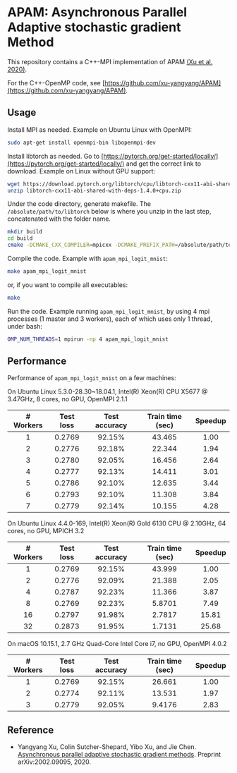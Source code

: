 # APAM: Asynchronous Parallel Adaptive stochastic gradient Method

This repository contains a C++-MPI implementation of APAM [(Xu et al. 2020)](#Xu2020).

For the C++-OpenMP code, see [https://github.com/xu-yangyang/APAM](https://github.com/xu-yangyang/APAM).

## Usage

Install MPI as needed. Example on Ubuntu Linux with OpenMPI:

```sh
sudo apt-get install openmpi-bin libopenmpi-dev
```

Install libtorch as needed. Go to [https://pytorch.org/get-started/locally/](https://pytorch.org/get-started/locally/) and get the correct link to download. Example on Linux without GPU support:

```sh
wget https://download.pytorch.org/libtorch/cpu/libtorch-cxx11-abi-shared-with-deps-1.4.0%2Bcpu.zip
unzip libtorch-cxx11-abi-shared-with-deps-1.4.0+cpu.zip
```

Under the code directory, generate makefile. The `/absolute/path/to/libtorch` below is where you unzip in the last step, concatenated with the folder name.

```sh
mkdir build
cd build
cmake -DCMAKE_CXX_COMPILER=mpicxx -DCMAKE_PREFIX_PATH=/absolute/path/to/libtorch ..
```

Compile the code.  Example with `apam_mpi_logit_mnist`:

```sh
make apam_mpi_logit_mnist
```

or, if you want to compile all executables:

```sh
make
```

Run the code. Example running `apam_mpi_logit_mnist`, by using 4 mpi processes (1 master and 3 workers), each of which uses only 1 thread, under bash:

```sh
OMP_NUM_THREADS=1 mpirun -np 4 apam_mpi_logit_mnist
```

## Performance

Performance of `apam_mpi_logit_mnist` on a few machines:

On Ubuntu Linux 5.3.0-28.30~18.04.1, Intel(R) Xeon(R) CPU X5677 @ 3.47GHz, 8 cores, no GPU, OpenMPI 2.1.1

| # Workers | Test loss | Test accuracy | Train time (sec) | Speedup |
| :-------: | :-------: | :-----------: | :--------------: | :-----: |
| 1         | 0.2769    | 92.15%        | 43.465           | 1.00    |
| 2         | 0.2776    | 92.18%        | 22.344           | 1.94    |
| 3         | 0.2780    | 92.05%        | 16.456           | 2.64    |
| 4         | 0.2777    | 92.13%        | 14.411           | 3.01    |
| 5         | 0.2786    | 92.10%        | 12.635           | 3.44    |
| 6         | 0.2793    | 92.10%        | 11.308           | 3.84    |
| 7         | 0.2779    | 92.14%        | 10.155           | 4.28    |

On Ubuntu Linux 4.4.0-169, Intel(R) Xeon(R) Gold 6130 CPU @ 2.10GHz, 64 cores, no GPU, MPICH 3.2

| # Workers | Test loss | Test accuracy | Train time (sec) | Speedup |
| :-------: | :-------: | :-----------: | :--------------: | :-----: |
| 1         | 0.2769    | 92.15%        | 43.999           | 1.00    |
| 2         | 0.2776    | 92.09%        | 21.388           | 2.05    |
| 4         | 0.2787    | 92.23%        | 11.366           | 3.87    |
| 8         | 0.2769    | 92.23%        | 5.8701           | 7.49    |
| 16        | 0.2797    | 91.98%        | 2.7817           | 15.81   |
| 32        | 0.2873    | 91.95%        | 1.7131           | 25.68   |

On macOS 10.15.1, 2.7 GHz Quad-Core Intel Core i7, no GPU, OpenMPI 4.0.2

| # Workers | Test loss | Test accuracy | Train time (sec) | Speedup |
| :-------: | :-------: | :-----------: | :--------------: | :-----: |
| 1         | 0.2769    | 92.15%        | 26.661           | 1.00    |
| 2         | 0.2774    | 92.11%        | 13.531           | 1.97    |
| 3         | 0.2779    | 92.05%        | 9.4176           | 2.83    |

<!--- More results here

Performance of `apam_mpi_mlp_mnist` on a few machines

On Ubuntu Linux 5.3.0-28.30~18.04.1, Intel(R) Xeon(R) CPU X5677 @ 3.47GHz, 8 cores, no GPU, OpenMPI 2.1.1

| # Workers | Test loss | Test accuracy | Train time (sec) | Speedup |
| :-------: | :-------: | :-----------: | :--------------: | :-----: |
| 1         | 0.0650    | 98.21%        | 194.00           | 1.00    |
| 2         | 0.0620    | 98.41%        | 106.26           | 1.82    |
| 3         | 0.0624    | 98.33%        | 83.592           | 2.32    |
| 4         | 0.0623    | 98.33%        | 98.080           | 1.97    |
| 5         | 0.0629    | 98.38%        | 117.23           | 1.65    |
| 6         | 0.0611    | 98.26%        | 126.05           | 1.53    |
| 7         | 0.0659    | 98.19%        | 146.99           | 1.31    |

On Ubuntu Linux 4.4.0-169, Intel(R) Xeon(R) Gold 6130 CPU @ 2.10GHz, 64 cores, no GPU, MPICH 3.2

| # Workers | Test loss | Test accuracy | Train time (sec) | Speedup |
| :-------: | :-------: | :-----------: | :--------------: | :-----: |
| 1         | 0.0655    | 98.31%        | 97.672           | 1.00    |
| 2         | 0.0620    | 98.40%        | 51.653           | 1.89    |
| 4         | 0.0619    | 98.37%        | 29.737           | 3.28    |
| 8         | 0.0744    | 98.01%        | 28.667           | 3.40    |
| 16        | 0.0740    | 97.86%        | 29.776           | 3.28    |
| 32        | 0.1546    | 95.27%        | 32.792           | 2.97    |

On macOS 10.15.1, 2.7 GHz Quad-Core Intel Core i7, no GPU, OpenMPI 4.0.2

| # Workers | Test loss | Test accuracy | Train time (sec) | Speedup |
| :-------: | :-------: | :-----------: | :--------------: | :-----: |
| 1         | 0.0644    | 98.26%        | 78.676           | 1.00    |
| 2         | 0.0624    | 98.40%        | 42.913           | 1.83    |
| 3         | 0.0617    | 98.38%        | 32.674           | 2.40    |

Performance of `apam_mpi_lenet5_mnist` on a few machines

On Ubuntu Linux 5.3.0-28.30~18.04.1, Intel(R) Xeon(R) CPU X5677 @ 3.47GHz, 8 cores, no GPU, OpenMPI 2.1.1

| # Workers | Test loss | Test accuracy | Train time (sec) | Speedup |
| :-------: | :-------: | :-----------: | :--------------: | :-----: |
| 1         | 0.0436    | 98.91%        | 558.33           | 1.00    |
| 2         | 0.0373    | 99.10%        | 289.96           | 1.92    |
| 3         | 0.0412    | 98.97%        | 216.46           | 2.57    |
| 4         | 0.0464    | 98.94%        | 174.65           | 3.19    |
| 5         | 0.0453    | 98.83%        | 162.76           | 3.43    |
| 6         | 0.0556    | 98.41%        | 143.95           | 3.87    |
| 7         | 0.0461    | 98.75%        | 134.34           | 4.15    |

On Ubuntu Linux 4.4.0-169, Intel(R) Xeon(R) Gold 6130 CPU @ 2.10GHz, 64 cores, no GPU, MPICH 3.2

| # Workers | Test loss | Test accuracy | Train time (sec) | Speedup |
| :-------: | :-------: | :-----------: | :--------------: | :-----: |
| 1         | 0.0431    | 99.02%        | 231.92           | 1.00    |
| 2         | 0.0428    | 98.82%        | 117.22           | 1.97    |
| 4         | 0.0402    | 99.02%        | 62.368           | 3.71    |
| 8         | 0.0370    | 98.87%        | 31.682           | 7.32    |
| 16        | 0.0587    | 98.34%        | 16.412           | 14.13   |
| 32        | 2.3013    | 11.35%        | 9.0915           | 25.50   |

On macOS 10.15.1, 2.7 GHz Quad-Core Intel Core i7, no GPU, OpenMPI 4.0.2

| # Workers | Test loss | Test accuracy | Train time (sec) | Speedup |
| :-------: | :-------: | :-----------: | :--------------: | :-----: |
| 1         | 0.0440    | 98.91%        | 185.08           | 1.00    |
| 2         | 0.0442    | 98.96%        | 98.923           | 1.87    |
| 3         | 0.0410    | 98.96%        | 71.099           | 2.60    |

-->

## Reference

- <a name="Xu2020"></a>Yangyang Xu, Colin Sutcher-Shepard, Yibo Xu, and Jie Chen. [Asynchronous parallel adaptive stochastic gradient methods](https://arxiv.org/abs/2002.09095). Preprint arXiv:2002.09095, 2020.

